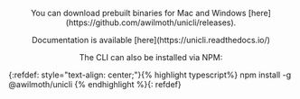 
<p align="center">You can download prebuilt binaries for Mac and Windows [here](https://github.com/awilmoth/unicli/releases).</p>


<p align="center">Documentation is available [here](https://unicli.readthedocs.io/)</p>


<p align="center">The CLI can also be installed via NPM:</p>


{:refdef: style="text-align: center;"}{% highlight typescript%}
npm install -g @awilmoth/unicli
{% endhighlight %}{: refdef}

